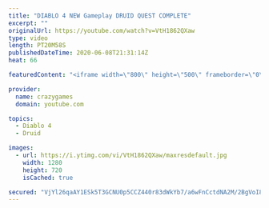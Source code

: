 ```yaml
---
title: "DIABLO 4 NEW Gameplay DRUID QUEST COMPLETE"
excerpt: ""
originalUrl: https://youtube.com/watch?v=VtH1862QXaw
type: video
length: PT20M58S
publishedDateTime: 2020-06-08T21:31:14Z
heat: 66

featuredContent: "<iframe width=\"800\" height=\"500\" frameborder=\"0\" src=\"https://www.youtube.com/embed/VtH1862QXaw\" allow=\"accelerometer; autoplay; encrypted-media; gyroscope; picture-in-picture\" allowfullscreen></iframe>"

provider:
  name: crazygames
  domain: youtube.com

topics:
  - Diablo 4
  - Druid

images:
  - url: https://i.ytimg.com/vi/VtH1862QXaw/maxresdefault.jpg
    width: 1280
    height: 720
    isCached: true

secured: "VjYl26qaAY1ESk5T3GCNU0p5CCZ440r83dWkYb7/a6wFnCctdNA2M/2BgVoI8gdgsrL+LW0VfkQbCb745vuLPLxsAYg3FwTi9np/XkpuQZN+z0SwKUgcWLCetE8jVr5wKbXI9zCuGGA82qZkvCDZpdNoJ4OMNm44KW9hdW2ktvH6adMkOK/bWPGfBTA3BhBuWD/Nfsdk3h3rFDnixdFm7AN3CPZWDVvMfq3Otu2K7Zutt/HefmHcllCTw48O2OLQykb7hoOb/TAO8HCXOw3tl1akqoGtf7NJMJIGn9JPXJ46tRxy/64IV4PGYZwCCu3gmNB30MGq7MU5RcprNZW/znZDM0Gqr0rKhLYd1NM99J3SLiniu3wFhBnNvCmZ3wJ0fxlG6X7EKx7FlvXt9AgYszB0DS/z9mM5SZvv/SiZf0M=;oEEANCoB6qaxr/QxB/9QLQ=="
---
```



